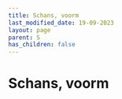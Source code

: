 ```yaml
---
title: Schans, voorm
last_modified_date: 19-09-2023
layout: page
parent: S
has_children: false
---
```


Schans, voorm
=============

